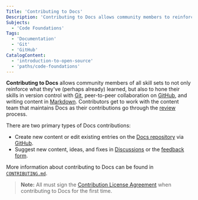 ```yaml
---
Title: 'Contributing to Docs'
Description: 'Contributing to Docs allows community members to reinforce their knowledge and hone their skills with Git and Markdown.'
Subjects:
  - 'Code Foundations'
Tags:
  - 'Documentation'
  - 'Git'
  - 'GitHub'
CatalogContent:
  - 'introduction-to-open-source'
  - 'paths/code-foundations'
---
```


**Contributing to Docs** allows community members of all skill sets to not only reinforce what they've (perhaps already) learned, but also to hone their skills in version control with [Git](https://www.codecademy.com/resources/docs/git), peer-to-peer collaboration on [GitHub](https://www.codecademy.com/resources/docs/general/github), and writing content in [Markdown](https://www.codecademy.com/resources/docs/markdown). Contributors get to work with the content team that maintains Docs as their contributions go through the [review](https://www.codecademy.com/resources/docs/general/docs-community/reviews) process.

There are two primary types of Docs contributions:

- Create new content or edit existing entries on the [Docs repository](https://github.com/Codecademy/docs) via [GitHub](https://www.codecademy.com/resources/docs/general/github).
- Suggest new content, ideas, and fixes in [Discussions](https://github.com/Codecademy/docs/discussions) or the [feedback form](https://codecademyready.typeform.com/to/hzVIWDgz?typeform-source=www.codecademy.com).

More information about contributing to Docs can be found in [`CONTRIBUTING.md`](https://github.com/Codecademy/docs/blob/main/.github/CONTRIBUTING.md).

> **Note:** All must sign the [Contribution License Agreement](https://cla-assistant.io/Codecademy/docs) when contributing to Docs for the first time.
